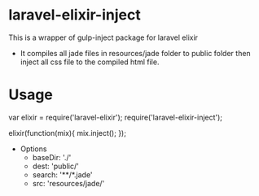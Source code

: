 # laravel-elixir-inject

This is a wrapper of gulp-inject package for laravel elixir
- It compiles all jade files in resources/jade folder to public folder then inject all css file to the compiled html file.

# Usage

var elixir = require('laravel-elixir');
require('laravel-elixir-inject');

elixir(function(mix){
    mix.inject();
});

- Options
    - baseDir: './'
    - dest: 'public/'
    - search: '**/*.jade'
    - src: 'resources/jade/'
